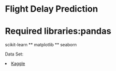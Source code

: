 # Flight Delay Prediction

# Required libraries:pandas
scikit-learn
** matplotlib
** seaborn


Data Set: 
<li><a href="https://www.kaggle.com/datasets/ioanagheorghiu/historical-flight-and-weather-data/data">Kaggle</a></li>





